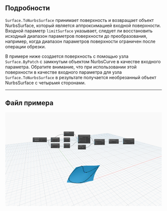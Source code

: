 <!--- Autodesk.DesignScript.Geometry.Surface.ToNurbsSurface(surface, limitSurface) --->
<!--- 62R7TNV2KCZCI3DMDQF7KVWE5WHQRXUHIVL625TVQLCENC23EMBA --->
## Подробности
`Surface.ToNurbsSurface` принимает поверхность и возвращает объект NurbsSurface, который является аппроксимацией входной поверхности. Входной параметр `limitSurface` указывает, следует ли восстановить исходный диапазон параметров поверхности до преобразования, например, когда диапазон параметров поверхности ограничен после операции обрезки.

В примере ниже создается поверхность с помощью узла `Surface.ByPatch` с замкнутым объектом NurbsCurve в качестве входного параметра. Обратите внимание, что при использовании этой поверхности в качестве входного параметра для узла `Surface.ToNurbsSurface` в результате получается необрезанный объект NurbsSurface с четырьмя сторонами.


___
## Файл примера

![Surface.ToNurbsSurface](./62R7TNV2KCZCI3DMDQF7KVWE5WHQRXUHIVL625TVQLCENC23EMBA_img.jpg)
